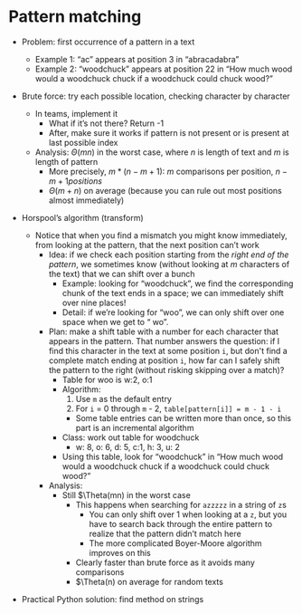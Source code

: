 # Pattern matching
* Problem: first occurrence of a pattern in a text
  * Example 1: “ac” appears at position 3 in “abracadabra”
  * Example 2: “woodchuck” appears at position 22 in “How much wood would a woodchuck chuck if a woodchuck could chuck wood?”
* Brute force: try each possible location, checking character by character
  * In teams, implement it
    * What if it’s not there? Return -1
    * After, make sure it works if pattern is not present or is present at last possible index
  * Analysis: $\Theta(mn)$ in the worst case, where $n$ is length of text and $m$ is length of pattern
    * More precisely, $m * (n - m + 1)$: $m$ comparisons per position, $n - m + 1 positions$
    * $\Theta(m + n)$ on average (because you can rule out most positions almost immediately)
  
* Horspool’s algorithm (transform)
  * Notice that when you find a mismatch you might know immediately, from looking at the pattern, that the next position can’t work
    * Idea: if we check each position starting from the *right end of the pattern*, we sometimes know (without looking at $m$ characters of the text) that we can shift over a bunch
      * Example: looking for “woodchuck”, we find the corresponding chunk of the text ends in a space; we can immediately shift over nine places!
      * Detail: if we’re looking for “woo”, we can only shift over one space when we get to “ wo”.
    * Plan: make a shift table with a number for each character that appears in the pattern. That number answers the question: if I find this character in the text at some position `i`, but don't find a complete match ending at position `i`, how far can I safely shift the pattern to the right (without risking skipping over a match)?
      * Table for woo is w:2, o:1
      * Algorithm:
        1. Use `m` as the default entry
        1. For `i` = 0 through `m` - 2, `table[pattern[i]] = m - 1 - i`
          * Some table entries can be written more than once, so this part is an incremental algorithm
      * Class: work out table for woodchuck
        * w: 8, o: 6, d: 5, c:1, h: 3, u: 2
      * Using this table, look for “woodchuck” in “How much wood would a woodchuck chuck if a woodchuck could chuck wood?”
    * Analysis:
      * Still $\Theta(mn) in the worst case
        * This happens when searching for `azzzzz` in a string of `z`s
          * You can only shift over 1 when looking at a `z`, but you have to search back through the entire pattern to realize that the pattern didn’t match here
          * The more complicated Boyer-Moore algorithm improves on this
        * Clearly faster than brute force as it avoids many comparisons
        * $\Theta(n) on average for random texts

* Practical Python solution: find method on strings
